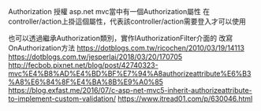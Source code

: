 Authorization 授權
asp.net mvc當中有一個Authorization屬性
在controller/action上掛這個屬性，代表該controller/action需要登入才可以使用

也可以透過繼承Authorization類別，實作IAuthorizationFilter介面的
改寫OnAuthorization方法
https://dotblogs.com.tw/ricochen/2010/03/19/14113
https://dotblogs.com.tw/jesperlai/2018/03/20/170705
http://fecbob.pixnet.net/blog/post/42740323-mvc%E4%B8%AD%E4%BD%BF%E7%94%A8authorizeattribute%E6%B3%A8%E6%84%8F%E4%BA%8B%E9%A0%85
https://blog.exfast.me/2016/07/c-asp-net-mvc5-inherit-authorizeattribute-to-implement-custom-validation/
https://www.itread01.com/p/630046.html